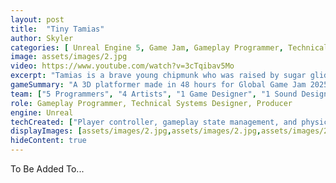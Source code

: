 ```yaml
---
layout: post
title:  "Tiny Tamias"
author: Skyler
categories: [ Unreal Engine 5, Game Jam, Gameplay Programmer, Technical Systems Designer ]
image: assets/images/2.jpg
video: https://www.youtube.com/watch?v=3cTqibav5Mo
excerpt: "Tamias is a brave young chipmunk who was raised by sugar gliders. His whole life, he was teased by his family because he couldn't glide. That all changes when he discovers the amazing buoyant power of bubble gum! Using this newfound skill, he must scale the magical sugar tree and help his neighbors along the way to prove that even a chipmunk can soar!!\n\nI worked on the player controller, audio implementation, and many other features."
gameSummary: "A 3D platformer made in 48 hours for Global Game Jam 2025. The theme was 'Bubble.'"
team: ["5 Programmers", "4 Artists", "1 Game Designer", "1 Sound Designer"]
role: Gameplay Programmer, Technical Systems Designer, Producer
engine: Unreal
techCreated: ["Player controller, gameplay state management, and physics.", "Movement abilities and simple upgrade system.", "World interaction, HUD, and some of the dialogue system.", "Audio event implementation through Wwise.", "Art pipeline support through implementation of various models, animations, HUD art."]
displayImages: [assets/images/2.jpg,assets/images/2.jpg,assets/images/2.jpg,assets/images/2.jpg]
hideContent: true
---
```


To Be Added To...